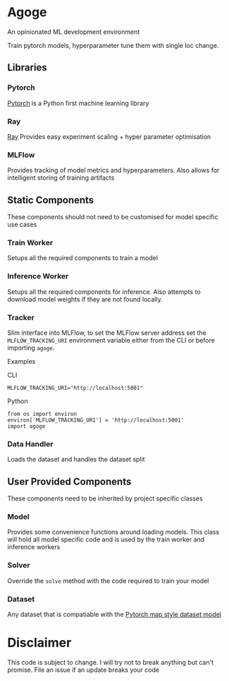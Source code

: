 # Agoge

An opinionated ML development environment

Train pytorch models, hyperparameter tune them with single loc change.



## Libraries

### Pytorch

[Pytorch](https://pytorch.org/) is a Python first machine learning library 

### Ray

[Ray](https://ray-project.github.io/) Provides easy experiment scaling + hyper parameter optimisation

### MLFlow

Provides tracking of model metrics and hyperparameters. Also allows for intelligent storing of training artifacts

## Static Components

These components should not need to be customised for model specific use cases

### Train Worker

Setups all the required components to train a model

### Inference Worker

Setups all the required components for inference. Also attempts to download model weights if they are not found locally.

### Tracker

Slim interface into MLFlow, to set the MLFlow server address set the `MLFLOW_TRACKING_URI` environment variable either from the CLI or before importing `agoge`.

Examples

CLI
```
MLFLOW_TRACKING_URI="http://localhost:5001"
```

Python
```
from os import environ
environ['MLFLOW_TRACKING_URI'] = 'http://localhost:5001'
import agoge
```

### Data Handler

Loads the dataset and handles the dataset split

## User Provided Components

These components need to be inherited by project specific classes

### Model

Provides some convenience functions around loading models. This class will hold all model specific code and is used by the train worker and inference workers

### Solver

Override the `solve` method with the code required to train your model

### Dataset

Any dataset that is compatiable with the [Pytorch map style dataset model](https://pytorch.org/docs/stable/data.html#map-style-datasets)


# Disclaimer

This code is subject to change. I will try not to break anything but can't promise. File an issue if an update breaks your code
